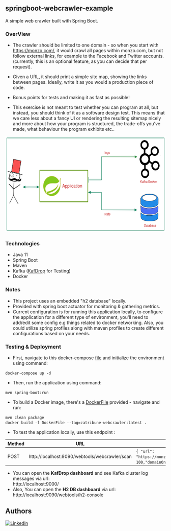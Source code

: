 ## springboot-webcrawler-example
A simple web crawler built with Spring Boot.

### OverView
- The crawler should be limited to one domain - 
so when you start with https://monzo.com/, it would crawl all pages within monzo.com, 
but not follow external links, for example to the Facebook and Twitter accounts.
(currently, this is an optional feature, as you can decide that per request).  
- Given a URL, it should print a simple site map, showing the links between pages.
Ideally, write it as you would a production piece of code.  
- Bonus points for tests and making it as fast as possible!

- This exercise is not meant to test whether you can program at all, 
but instead, you should think of it as a software design test. 
This means that we care less about a fancy UI or rendering the resulting sitemap
nicely and more about how your program is structured, the trade-offs you've made,
what behaviour the program exhibits etc..
<p align="center">
<img height="300" src="overview.svg" alt="overview"/>
</p>

### Technologies
- Java 11
- Spring Boot
- Maven
- Kafka ([KafDrop](https://github.com/obsidiandynamics/kafdrop) for Testing)
- Docker

### Notes
- This project uses an embedded "h2 database" locally.
- Provided with spring boot actuator for monitoring & gathering metrics.
- Current configuration is for running this application locally, to configure the application for a different type of environment, you'll need to add/edit some config e.g things related to docker networking. Also, you could utilize spring profiles along with maven profiles to create different configurations based on your needs.


### Testing & Deployment
- First, navigate to this docker-compose [file](https://github.com/ZaTribune/springboot-webcrawler-example/tree/master/src/main/local/docker-compose.yml) and initialize the environment using command:
```
docker-compose up -d
```

- Then, run the application using command:
```
mvn spring-boot:run
```

- To build a Docker image, there's a [DockerFile](https://github.com/ZaTribune/springboot-webcrawler-example/blob/master/DockerFile) provided - navigate and run:
```
mvn clean package
docker build -f DockerFile --tag=zatribune-webcrawler:latest .
```
- To test the application locally, use this endpoint :  

| Method | URL                                            | Body                                                                   |
|--------|------------------------------------------------|------------------------------------------------------------------------|
| POST   | http://localhost:9090/webtools/webcrawler/scan | `{ "url": "https://monzo.com/","breakPoint": 100,"domainOnly": false}` |

- You can open the **KafDrop dashboard** and see Kafka cluster log messages via url:  
  http://localhost:9000/
- Also, You can open the **H2 DB dashboard** via url:  
  http://localhost:9090/webtools/h2-console
## Authors
[![Linkedin](https://img.shields.io/badge/LinkedIn-0077B5?style=for-the-badge&logo=linkedin&logoColor=white&label=Muhammad%20Ali)](https://linkedin.com/in/zatribune)
